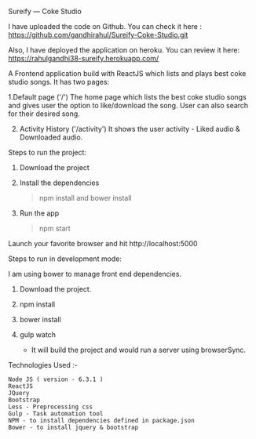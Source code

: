 Sureify — Coke Studio

I have uploaded the code on Github. 
You can check it here : https://github.com/gandhirahul/Sureify-Coke-Studio.git

Also, I have deployed the application on heroku. 
You can review it here: https://rahulgandhi38-sureify.herokuapp.com/

A Frontend application build with ReactJS which lists and plays best coke studio songs.
It has two pages:

1.Default page ('/')
	The home page which lists the best coke studio songs and gives user the option to like/download the song.
	User can also search for their desired song.

2. Activity History ('/activity')
	It shows the user activity - Liked audio & Downloaded audio.
	

Steps to run the project:

1. Download the project

2. Install the dependencies 
	> npm install and bower install

3. Run the app
	> npm start

Launch your favorite browser and hit http://localhost:5000



Steps to run in development mode: 

I am using bower to manage front end dependencies.

1. Download the project.

2. npm  install

3. bower install

4. gulp watch  
	- It will build the project and would run a server using browserSync.
 

Technologies Used :- 

	Node JS ( version - 6.3.1 )
	ReactJS
	JQuery 
	Bootstrap 
	Less - Preprocessing css
	Gulp - Task automation tool
	NPM - to install dependencies defined in package.json
	Bower - to install jquery & bootstrap 

 
